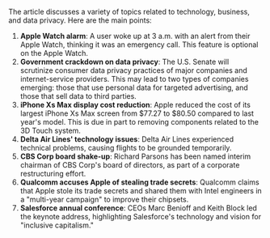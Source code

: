 The article discusses a variety of topics related to technology, business, and data privacy. Here are the main points:

1. **Apple Watch alarm**: A user woke up at 3 a.m. with an alert from their Apple Watch, thinking it was an emergency call. This feature is optional on the Apple Watch.
2. **Government crackdown on data privacy**: The U.S. Senate will scrutinize consumer data privacy practices of major companies and internet-service providers. This may lead to two types of companies emerging: those that use personal data for targeted advertising, and those that sell data to third parties.
3. **iPhone Xs Max display cost reduction**: Apple reduced the cost of its largest iPhone Xs Max screen from $77.27 to $80.50 compared to last year's model. This is due in part to removing components related to the 3D Touch system.
4. **Delta Air Lines' technology issues**: Delta Air Lines experienced technical problems, causing flights to be grounded temporarily.
5. **CBS Corp board shake-up**: Richard Parsons has been named interim chairman of CBS Corp's board of directors, as part of a corporate restructuring effort.
6. **Qualcomm accuses Apple of stealing trade secrets**: Qualcomm claims that Apple stole its trade secrets and shared them with Intel engineers in a "multi-year campaign" to improve their chipsets.
7. **Salesforce annual conference**: CEOs Marc Benioff and Keith Block led the keynote address, highlighting Salesforce's technology and vision for "inclusive capitalism."